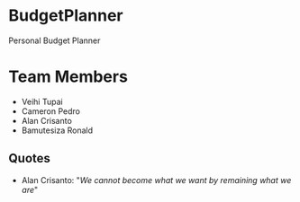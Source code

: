 # BudgetPlanner
Personal Budget Planner

# Team Members
- Veihi Tupai
- Cameron Pedro
- Alan Crisanto
- Bamutesiza Ronald

## Quotes

- Alan Crisanto: "*We cannot become what we want by remaining what we are*"